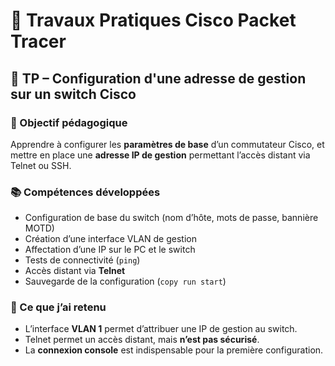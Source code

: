 # 🧪 Travaux Pratiques Cisco Packet Tracer

## 🔧 TP – Configuration d'une adresse de gestion sur un switch Cisco

### 🎯 Objectif pédagogique
Apprendre à configurer les **paramètres de base** d’un commutateur Cisco, et mettre en place une **adresse IP de gestion** permettant l’accès distant via Telnet ou SSH.

### 📚 Compétences développées
- Configuration de base du switch (nom d’hôte, mots de passe, bannière MOTD)
- Création d’une interface VLAN de gestion
- Affectation d’une IP sur le PC et le switch
- Tests de connectivité (`ping`)
- Accès distant via **Telnet**
- Sauvegarde de la configuration (`copy run start`)

### 🧠 Ce que j’ai retenu
- L’interface **VLAN 1** permet d’attribuer une IP de gestion au switch.
- Telnet permet un accès distant, mais **n’est pas sécurisé**.
- La **connexion console** est indispensable pour la première configuration.
